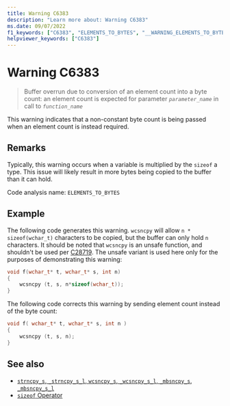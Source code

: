 ```yaml
---
title: Warning C6383
description: "Learn more about: Warning C6383"
ms.date: 09/07/2022
f1_keywords: ["C6383", "ELEMENTS_TO_BYTES", "__WARNING_ELEMENTS_TO_BYTES"]
helpviewer_keywords: ["C6383"]
---
```

# Warning C6383

> Buffer overrun due to conversion of an element count into a byte count: an element count is expected for parameter *`parameter_name`* in call to *`function_name`*

This warning indicates that a non-constant byte count is being passed when an element count is instead required.

## Remarks

Typically, this warning occurs when a variable is multiplied by the `sizeof` a type. This issue will likely result in more bytes being copied to the buffer than it can hold.

Code analysis name: `ELEMENTS_TO_BYTES`

## Example

The following code generates this warning. `wcsncpy` will allow `n * sizeof(wchar_t)` characters to be copied, but the buffer can only hold `n` characters. It should be noted that `wcsncpy` is an unsafe function, and shouldn't be used per [C28719](/windows-hardware/drivers/devtest/28719-banned-api-usage-use-updated-function-replacement). The unsafe variant is used here only for the purposes of demonstrating this warning:

```cpp
void f(wchar_t* t, wchar_t* s, int n)
{
    wcsncpy (t, s, n*sizeof(wchar_t));
}
```

The following code corrects this warning by sending element count instead of the byte count:

```cpp
void f( wchar_t* t, wchar_t* s, int n )
{
    wcsncpy (t, s, n);
}
```

## See also

- [`strncpy_s`, `_strncpy_s_l`, `wcsncpy_s`, `_wcsncpy_s_l`, `_mbsncpy_s`, `_mbsncpy_s_l`](../c-runtime-library/reference/strncpy-s-strncpy-s-l-wcsncpy-s-wcsncpy-s-l-mbsncpy-s-mbsncpy-s-l.md)
- [`sizeof` Operator](../cpp/sizeof-operator.md)
